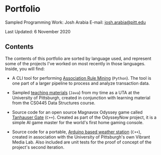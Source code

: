 # Portfolio
Sampled Programming Work: Josh Arabia
E-mail: <josh.arabia@pitt.edu>

Last Updated: 6 November 2020

## Contents

The contents of this portfolio are sorted by language used, and represent some of the projects I've worked on most recently in those languages. Inside, you will find:

  - A CLI tool for performing [Association Rule Mining](python) (`Python`). The tool is one part of a larger pipeline to process and analyze transaction data.
  
  - Sampled [teaching materials](java) (`Java`) from my time as a UTA at the University of Pittsburgh, created in conjunction with learning material from the CS0445 Data Structures course.

  - Source code for an open source Magnavox Odyssey game called [Tanhauser Gate](cpp/Tanhauser-Gate) (`C++`). Created as part of the OdysseyNow project, it is a simple AI game master for the world's first home gaming console.

  - Source code for a portable, [Arduino based weather station](cpp/Arduino-Weather-Station) (`C++`), created in association with the University of Pittsburgh's own Vibrant Media Lab. Also included are unit tests for the proof of concept of the project's second iteration.
